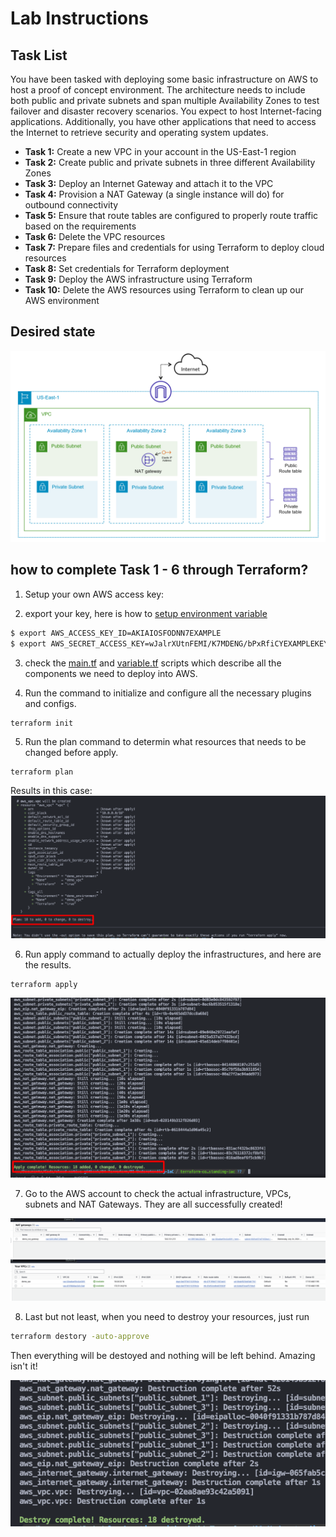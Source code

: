 # Lab Instructions

## Task List

You have been tasked with deploying some basic infrastructure on AWS to host a proof of concept environment. The architecture needs to include both public and private subnets and span multiple Availability Zones to test failover and disaster recovery scenarios. You expect to host Internet-facing applications. Additionally, you have other applications that need to access the Internet to retrieve security and operating system updates.

- **Task 1:** Create a new VPC in your account in the US-East-1 region
- **Task 2:** Create public and private subnets in three different Availability Zones
- **Task 3:** Deploy an Internet Gateway and attach it to the VPC
- **Task 4:** Provision a NAT Gateway (a single instance will do) for outbound connectivity
- **Task 5:** Ensure that route tables are configured to properly route traffic based on the requirements
- **Task 6:** Delete the VPC resources
- **Task 7:** Prepare files and credentials for using Terraform to deploy cloud resources
- **Task 8:** Set credentials for Terraform deployment
- **Task 9:** Deploy the AWS infrastructure using Terraform
- **Task 10:** Delete the AWS resources using Terraform to clean up our AWS environment

## Desired state

![Desired State](./img/desired%20state.png)

## how to complete Task 1 - 6 through Terraform?

1.  Setup your own AWS access key:

2.  export your key, here is how to [setup environment variable](https://docs.aws.amazon.com/cli/latest/userguide/cli-configure-envvars.html)

```bash
$ export AWS_ACCESS_KEY_ID=AKIAIOSFODNN7EXAMPLE
$ export AWS_SECRET_ACCESS_KEY=wJalrXUtnFEMI/K7MDENG/bPxRfiCYEXAMPLEKEY
```

3. check the [main.tf](main.tf) and [variable.tf](variables.tf) scripts which describe all the components we need to deploy into AWS.

4. Run the command to initialize and configure all the necessary plugins and configs.

```bash
terraform init
```

5. Run the plan command to determin what resources that needs to be changed before apply.

```
terraform plan
```

Results in this case:
![results](./img/terraform%20plan%20results.png)

6. Run apply command to actually deploy the infrastructures, and here are the results.

```
terraform apply
```

![results](./img/terraform%20apply%20demo%20results.png)

7. Go to the AWS account to check the actual infrastructure, VPCs, subnets and NAT Gateways. They are all successfully created!

![Nat Gateways](./img/Nat%20Gateways.png)
![Vpc](./img/VPCs%20created.png)

8. Last but not least, when you need to destroy your resources, just run

```bash
terraform destory -auto-approve
```

Then everything will be destoyed and nothing will be left behind. Amazing isn't it!

![destroy](./img/terraform%20destroy.png)
